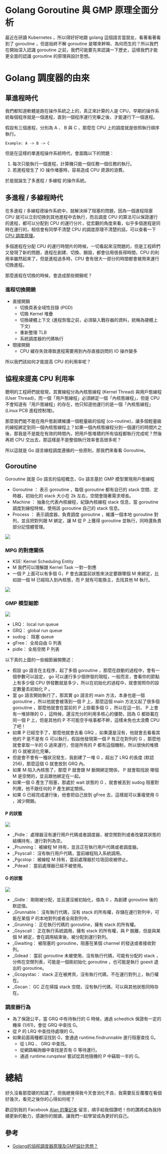 # Golang Goroutine 與 GMP 原理全面分析

最近在研讀 Kubernetes ，所以得好好地跟 golang 這個語言當朋友，看著看著看到了 goroutine ，但是始終不解 goroutine 是哪來幹嘛、為何而生的？所以我們在開始深入認識 goroutine 之前，我們可能要先來認識一下歷史，這樣我們才能更全面的認識 goroutine 的原理與設計思想。

# Golang 調度器的由來

## 單進程時代

我們都知道軟體是跑在操作系統之上的，真正來計算的人是 CPU，早期的操作系統每個程序就是一個進程，直到一個程序運行完畢之後，才能運行下一個進程。

假設有三個進程，分別為 A 、 B 與 C ，那麼在 CPU 上的調度就是依照執行順序執行。

```
Example: A -> B -> C
```

但是在這樣的單進程操作系統時代，會面臨以下的問題：

1. 每次只能執行一個進程，計算機只能一個任務一個任務的執行。
2. 若進程發生了 IO 操作堵塞時，容易造成 CPU 資源的浪費。

於是就誕生了多進程 / 多線程 的操作系統。

## 多進程 / 多線程時代

在多進程 / 多線程德操作系統中，就解決掉了阻塞的問題，因為一個進程阻塞 CPU 就可以立刻切換到其他進程中去執行，而且調度 CPU 的算法可以保證運行的進程，都可以分配到 CPU 的運行分片，從宏觀的角度來看，似乎多個進程是同時在運行的，相信會有同學不清楚 CPU 的調度原理不清楚的話，可以查看一下 [CPU 調度原理](https://bbs.huaweicloud.com/blogs/288296)。

多個進程在分配 CPU 的運行時間片的時候，一切看起來沒問題的，但是工程師們又發現了新的問題，進程在創建、切換、銷毀，都會佔用很長得時間，CPU 的利用率雖然起來了，但是進程過多時，CPU 會有很大一部分的時間都會被用來運行切換進程。

那麼進程在切換的時候，會造成那些開銷呢？

### 進程切換開銷

- 直接開銷
  - 切換頁表全域性目錄 (PGD)
  - 切換 Kernel 堆疊
  - 切換硬體上下文 (進程恢復之前，必須裝入戰存器的資料，統稱為硬體上下文)
  - 重新整理 TLB
  - 系統調度器的代碼執行
- 間接開銷
  - CPU 緩存失效導致進程需要用到內存直接訪問的 IO 操作變多

所以我們該如何才能提高 CPU 的利用率呢？

## 協程來提高 CPU 利用率

聰明的工程師們就發現，其實線程分為內核態線程 (Kernel Thread) 與用戶態線程 (User Thread)，而一個「用戶態線程」必須綁定一個「內核態線程」，但是 CPU 不會知道有「用戶態線程」的存在，他只知道他運行的是一個「內核態線程」 (Linux PCB 進程控制塊)。

那麼我們能不能在用戶態創建維護一個輕量級的協程 (co-routine)，讓多個輕量級的線程綁定到同一個內核態線程上？如果一個內核態線程分到一個運行的時間片之後，那我是不是能在有效的時間內，把用戶態堆積的所有協程都執行完成呢？然後再把 CPU 交出去，那這樣是不是整個執行效率會高很多呢？

所以這就是 Go 語言線程調度遵循的一些原則，那我們來看看 Goroutine。

## Goroutine

Goroutine 就是 Go 語言的協程概念，Go 語言基於 GMP 模型實現用戶態線程

- Goroutine ： 表示 goroutine ，每個 goroutine 都有自已的 stack 空間、定時器，初始化的 stack 大小在 2k 左右，空間會隨著需求增長。
- Machine ： 抽象化代表內核線程，紀錄內核線程 stack 信息，當 goroutine 調度到線程時候，使用該 goroutine 自己的 stack 信息。
- Process ： 表示調度器，負責調度 goroutine ，維護一個本地 goroutine 對列，並且把對列跟 M 綁定，讓 M 從 P 上獲得 goroutine 並執行，同時還負責部分記憶體管理。

![](images/2022-01-24-gmp.jpg)

### MPG 的對應關係

- KSE: Kernel Scheduling Entity
- M 我們可以理解跟 Kernel Task 一對一對應
- 一個 P 上面可以有多個 G，P 會去識當前狀態來決定要跟哪個 M 來綁定，比如說一個 M 已經陷入到內核態，而 P 就有可能換主，去找其他 M 執行。

![](images/2022-01-24-mpg.jpg)



###  GMP 模型細節

![](images/2022-01-24-gmp-detail.jpg)

- LRQ： local run queue
- GRQ： global run queue
- sudog： 阻塞 queue
- gFree： 全局自由 G 列表
- pidle： 全局空閒 P 列表

以下真的上圖的一些細節展開贅述：

- 假設 go 語言在主程序，起了多個 goroutine ，那麼在啟動的過程中，會有一個參數可以設定， go 可以運行多少個併發的現程，一般而言，會看你的節點上有多少個 CPU 併發數就是多少，所以在初始化的過程中，就會按照你的設定數量去初始化 P 。
- 當 go 語言開始執行了，那其實 go 語言的 main 方法，本身也是一個 goroutine ，所以他就會被落到一個 P 上，那麼這個 main 方法又起了很多個 goroutine ，那麼他就會在當前的 P 上掛載多個 G ，所以在這一刻， P 上會有一堆排隊的 G ，這時候，還沒充分的利用多核心的優勢，因為 G 都掛載在同一個 P 上，但是其他的 P 不可能空手啥事都不幹，這樣未免也太浪費 CPU 了吧！
- 如果 P 已經空手了，那麼他就會去看 GRQ ，如果還是沒有，他就會去看看其他的 P 是不是有 G 可以執行，假設他發現第一個 P 有正在對列的 G ，那麼他就會拿取一半的 G 過來運行，但是所有的 P 都有這個機制，所以很快的堆積的 G 就被消化完畢。
- 但是會不會有一種狀況發生，我創建了一堆 G ，超出了 LRQ 的長度 (默認 256)，那麼這個 G 就會放到 GRQ 內。
- 如果 M 陷入內核態了，那麼 P 就會跟 M 斷開綁定關係， P 就會取找說 哪個 M 是空閒的，並且跟他綁定在一起。
- 如果一個 G 產生了阻塞，那處於 wait 狀態的 G ，就會被丟到 sudog 阻塞對列裡，他不跟任何的 P 產生綁定關係。
- 如果 G 已經完成運行後，他會把自己放到 gFree 去，這樣就可以重複使用 G ，減少開銷。

#### P 的狀態

![](images/2022-01-24-p-state-machine.jpg)

- _Pidle： 處理器沒有運行用戶代碼或者調度器，被空閒對列或者改變其狀態的結構持有，運行對列為空。
- _Prunning： 被線程 M 持有，並且正在執行用戶代碼或者調度器。
- _Psyscall： 沒有執行用戶代碼，當前線程陷入系統調用。
- _Pgcstop： 被線程 M 持有，當前處理器於垃圾回收被停止。
- _Pdead： 當前處理器已經不被使用。

#### G 的狀態

![](images/2022-01-24-g-state-machine.jpg)

- _Gidle： 剛剛被分配，並且還沒被初始化，值為 0 ，為創建 goroutine 後的默認值。
- _Grunnable： 沒有執行代碼，沒有 stack 的所有權，存儲在運行對列中，可能在某個 P 的本地對列或者全局對列中。
- _Grunning： 正在執行代碼的 goroutine，擁有 stack 的所有權。
- _Gsyscall： 正在執行系統調用，擁有 stack 的所有權，與 P 脫離，但是與某個 M 綁定，會在調用結束後，被分配到運行對列。
- _Gwaiting： 被阻塞的 goroutine，阻塞在某個 channel 的發送或者接收對列。
- _Gdead： 當前 goroutine 未被使用，沒有執行代碼，可能有分配的 stack ，分佈在空閒列表，可能是一個剛初始化 goroutine ，也可能是執行 goexit 退出的 goroutine。
- _Gcopystac： stack 正在被拷貝，沒有執行代碼，不在運行對列上，執行權在。
- _Gscan： GC 正在掃描 stack 空間，沒有執行代碼，可以與其他狀態同時存在。

### 調度器行為

- 為了保證公平，當 GRQ 中有待執行的 G 時候，通過 schedtick 保證有一定的機率 (1/61)，會從 GRQ 中查找 G。
- 從 P 的 LRQ 中查找待處理的 G。
- 如果前面兩種都沒找到 G，會通過 runtime.findrunnable 進行阻塞查找 G。
  - 從 LRQ 、 GRQ 中查找。
  - 從網路輪詢器中查找是否有 G 等待運行。
  - 通過 runtime.runqsteal 嘗試從其他隨機的 P 中竊取一半的 G。

# 總結

好久沒看那麼硬的知識了，但我總覺得我今天會消化不良，我需要反反覆覆在看個好幾次，看完之後你的心得如何呢？

歡迎到我的 Facebook [Alan 的筆記本](https://www.facebook.com/alanzhan0513) 留言，順手給我個讚吧！你的讚將成為我持續更新的動力，感謝你的閱讀，讓我們一起學習成為更好的自己。

## 參考

- [Golang的協程調度器原理及GMP設計思想？](https://github.com/aceld/golang/blob/main/2、Golang的協程調度器原理及GMP設計思想？.md)

## 